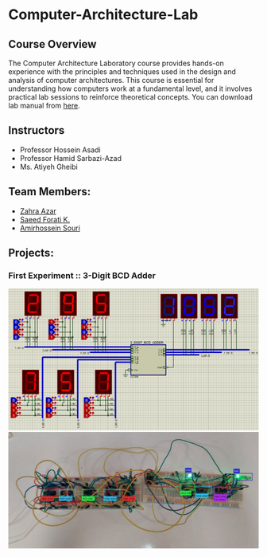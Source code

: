 # Computer-Architecture-Lab

## Course Overview
The Computer Architecture Laboratory course provides hands-on experience with the principles and techniques used in the design and analysis of computer architectures. This course is essential for understanding how computers work at a fundamental level, and it involves practical lab sessions to reinforce theoretical concepts. You can download lab manual from [here](https://github.com/foratik/Computer-Architecture-Lab/blob/main/Arch%20Lab.pdf). 

## Instructors
- Professor Hossein Asadi
- Professor Hamid Sarbazi-Azad
- Ms. Atiyeh Gheibi

## Team Members:
- [Zahra Azar](https://github.com/Azar-Z)
- [Saeed Forati K.](https://github.com/foratik)
- [Amirhossein Souri](https://github.com/Amir14Souri)


## Projects:

### First Experiment :: 3-Digit BCD Adder

<p align="center">  
    <img height="auto" width="620px" src ="Az1/Assets/3-Digit-BCD-Adder.png">
    <img height="auto" width="620px" src ="Az1/Assets/1-Digit-BCD-Adder.jpg">
</p>  


 
